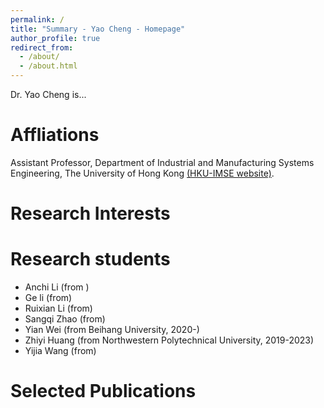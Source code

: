 ```yaml
---
permalink: /
title: "Summary - Yao Cheng - Homepage"
author_profile: true
redirect_from: 
  - /about/
  - /about.html
---
```


Dr. Yao Cheng is...

Affliations
======
Assistant Professor, Department of Industrial and Manufacturing Systems Engineering, The University of Hong Kong [(HKU-IMSE website)](https://www.imse.hku.hk/people/y-cheng).

Research Interests
======

Research students
======
* Anchi Li (from )
* Ge li (from)
* Ruixian Li (from)
* Sangqi Zhao (from)
* Yian Wei (from Beihang University, 2020-)
* Zhiyi Huang (from Northwestern Polytechnical University, 2019-2023)
* Yijia Wang (from)

Selected Publications
======

